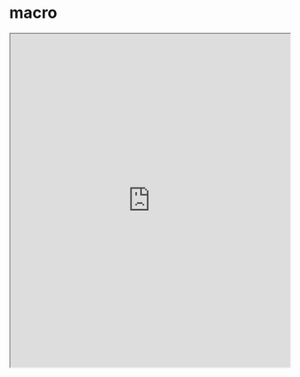 # macro
<iframe src="https://drive.google.com/file/d/1ZOxuhqR9Qs6Hhji5vnJMT9dYRCMmWjZT/preview" width="100%" height="600px"></iframe>
